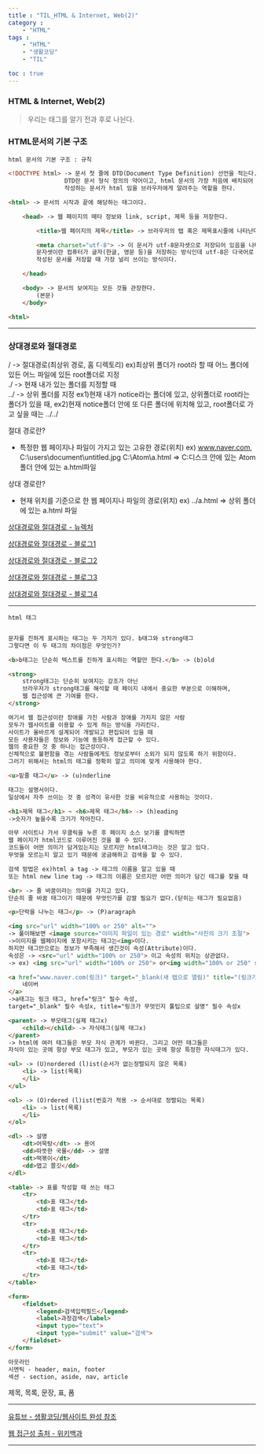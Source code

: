 ```yaml
---
title : "TIL_HTML & Internet, Web(2)"
category : 
    - "HTML"
tags : 
    - "HTML"
    - "생활코딩"
    - "TIL"

toc : true
---
```

<h3>HTML & Internet, Web(2)</h3>

>우리는 태그를 알기 전과 후로 나뉜다.

### HTML문서의 기본 구조

`html 문서의 기본 구조 : 규칙`

```html
<!DOCTYPE html> -> 문서 첫 줄에 DTD(Document Type Definition) 선언을 적는다.
                DTD란 문서 형식 정의의 약어이고, html 문서의 가장 처음에 배치되어 
                작성하는 문서가 html 임을 브라우저에게 알려주는 역할을 한다.

<html> -> 문서의 시작과 끝에 해당하는 태그이다.

    <head> -> 웹 페이지의 메타 정보와 link, script, 제목 등을 저장한다.

        <title>웹 페이지의 제목</title> -> 브라우저의 탭 혹은 제목표시줄에 나타난다.

        <meta charset="utf-8"> -> 이 문서가 utf-8문자셋으로 저장되어 있음을 나타낸다.
        문자셋이란 컴퓨터가 글자(한글, 영문 등)을 저장하는 방식인데 utf-8은 다국어로
        작성된 문서를 저장할 때 가장 널리 쓰이는 방식이다.

    </head>

    <body> -> 문서의 보여지는 모든 것들 관장한다.
        (본문)
    </body>

<html>
```

---

### 상대경로와 절대경로

/ ->   절대경로(최상위 경로, 홈 디렉토리) ex)최상위 폴더가 root라 할 때 어느 폴더에 있든 어느 파일에 있든 root폴더로 지정<br>
./ ->  현재 내가 있는 폴더를 지정할 때<br>
../ -> 상위 폴더를 지정 ex1)현재 내가 notice라는 폴더에 있고, 상위폴더로 root라는 폴더가 있을 때,  ex2)현재 notice폴더 안에 또 다른 폴더에 위치해 있고, root폴더로 가고 싶을 때는 ../../ 

절대 경로란?
* 특정한 웹 페이지나 파일이 가지고 있는 고유한 경로(위치)
ex) www.naver.com, C:\users\document\untitled.jpg
C:\Atom\a.html  => C:디스크 안에 있는 Atom폴더 안에 있는 a.html파일

상대 경로란?
* 현재 위치를 기준으로 한 웹 페이지나 파일의 경로(위치)
ex) 
../a.html => 상위 폴더에 있는 a.html 파일

[상대경로와 절대경로 - 뉴렉처](https://www.youtube.com/watch?v=ouLL1KRXQYw&list=PLq8wAnVUcTFUffyIZTTV0LZr1RrfQEuHX&index=13)

[상대경로와 절대경로 - 블로그1](https://runtoyourdream.tistory.com/35)

[상대경로와 절대경로 - 블로그2](https://mommoo.tistory.com/82)

[상대경로와 절대경로 - 블로그3](https://vine.co.kr/133)

[상대경로와 절대경로 - 블로그4](https://blog.naver.com/tipsware/221275416466)

---


`html 태그`

``` html

문자를 진하게 표시하는 태그는 두 가지가 있다. b태그와 strong태그
그렇다면 이 두 태그의 차이점은 무엇인가?

<b>b태그는 단순히 텍스트를 진하게 표시하는 역할만 한다.</b> -> (b)old

<strong>
    strong태그는 단순히 보여지는 강조가 아닌 
    브라우저가 strong태그를 해석할 때 페이지 내에서 중요한 부분으로 이해하며, 
    웹 접근성에 큰 기여를 한다.
</strong>

여기서 웹 접근성이란 장애를 가진 사람과 장애를 가지지 않은 사람 
모두가 웹사이트를 이용할 수 있게 하는 방식을 가리킨다.
사이트가 올바르게 설계되어 개발되고 편집되어 있을 때 
모든 사용자들은 정보와 기능에 동등하게 접근할 수 있다.
웹의 중요한 것 중 하나는 접근성이다. 
신체적으로 불편함을 겪는 사람들에게도 정보로부터 소외가 되지 않도록 하기 위함이다.
그러기 위해서는 html의 태그를 정확히 알고 의미에 맞게 사용해야 한다.

<u>밑줄 태그</u> -> (u)nderline

태그는 설명서이다.
일상에서 자주 쓰이는 것 중 성격이 유사한 것을 비유적으로 사용하는 것이다.

<h1>제목 태그</h1> ~ <h6>제목 태그</h6> -> (h)eading
->숫자가 높을수록 크기가 작아진다.

아무 사이트나 가서 우클릭을 누른 후 페이지 소스 보기를 클릭하면
웹 페이지가 html코드로 이루어진 것을 볼 수 있다.
코드들이 어떤 의미가 담겨있는지는 모르지만 html태그라는 것은 알고 있다.
무엇을 모르는지 알고 있기 때문에 궁금해하고 검색을 할 수 있다.

검색 방법은 ex)html a tag -> 태그의 이름을 알고 있을 때
또는 html new line tag -> 태그의 이름은 모르지만 어떤 의미가 담긴 태그를 찾을 때

<br> -> 줄 바꿈이라는 의미를 가지고 있다.
단순히 줄 바꿈 태그이기 때문에 무엇인가를 감쌀 필요가 없다.(닫히는 태그가 필요없음)

<p>단락을 나누는 태그</p> -> (P)aragraph

<img src="url" width="100% or 250" alt="">
-> 풀이해보면 <image source="이미지 파일이 있는 경로" width="사진의 크기 조절">
->이미지를 웹페이지에 포함시키는 태그는<img>이다.
하지만 태그만으로는 정보가 부족해서 생긴것이 속성(Attribute)이다.
속성은 -> <src="url" width="100% or 250"> 이고 속성의 위치는 상관없다.
-> ex) <img src="url" width="100% or 250"> or<img width="100% or 250" src="url">

<a href="www.naver.com(링크)" target="_blank(새 탭으로 열림)" title="(링크가 무엇인지 툴팁으로 설명)">
    네이버
</a>
->a태그는 링크 태그, href="링크" 필수 속성, 
target="_blank" 필수 속성x, title="링크가 무엇인지 툴팁으로 설명" 필수 속성x

<parent> -> 부모태그(실제 태그x)
    <child></child> -> 자식태그(실제 태그x)
</parent>
-> html에 여러 태그들은 부모 자식 관계가 바뀐다. 그리고 어떤 태그들은
자식이 있는 곳에 항상 부모 태그가 있고, 부모가 있는 곳에 항상 특정한 자식태그가 있다.

<ul> -> (U)nordered (l)ist(순서가 없는정렬되지 않은 목록)
    <li> -> list(목록)
    </li>
</ul>

<ol> -> (O)rdered (l)ist(번호가 적용 -> 순서대로 정렬되는 목록)
    <li> -> list(목록)
    </li>
</ol>

<dl> -> 설명
    <dt>어묵탕</dt> -> 용어
    <dd>따뜻한 국물</dd> -> 설명
    <dt>떡볶이</dt>
    <dd>맵고 쫄깃</dd>
</dl>

<table> -> 표를 작성할 때 쓰는 태그
    <tr>
        <td>표 태그</td>
        <td>표 태그</td>
    </tr>
    <tr>
        <td>표 태그</td>
        <td>표 태그</td>
    </tr>
    <tr>
        <td>표 태그</td>
        <td>표 태그</td>
    </tr>
</table>

<form>
    <fieldset>
        <legend>검색입력필드</legend>
        <label>과정검색</label>
        <input type="text">
        <input type="submit" value="검색">
    </fieldset>
</form>

아웃라인
시멘틱 - header, main, footer
섹션 - section, aside, nav, article

```

제목, 목록, 문장, 표, 폼

---

[유튜브 - 생활코딩/웹사이트 완성 참조](https://www.youtube.com/watch?v=w5S0GACgL3U&list=PLuHgQVnccGMDZP7FJ_ZsUrdCGH68ppvPb&index=15)

[웹 접근성 출처 - 위키백과](https://ko.wikipedia.org/wiki/%EC%9B%B9_%EC%A0%91%EA%B7%BC%EC%84%B1)

---